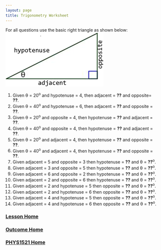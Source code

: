```yaml
---
layout: page
title: Trigonometry Worksheet
---
```


For all questions use the basic right triangle as shown below:<br>
![right-triangle](files/right-triangle.png)

1. Given θ = 20<sup>o</sup> and hypotenuse = 4, then adjacent = **??** and opposite= **??**.
2.	Given θ = 40<sup>o</sup> and hypotenuse = 6, then adjacent = **??** and opposite = **??**.
3.	Given θ = 20<sup>o</sup> and opposite = 4, then hypotenuse = **??** and adjacent = **??**.
4.	Given θ = 40<sup>o</sup> and opposite = 4, then hypotenuse = **??** and adjacent = **??**.
5.	Given θ = 20<sup>o</sup> and adjacent = 4, then hypotenuse = **??** and opposite = **??**.
6.	Given θ = 40<sup>o</sup> and adjacent = 4, then hypotenuse = **??** and opposite = **??**.
7.	Given adjacent = 5 and opposite = 3 then hypotenuse = **??** and θ = **??**<sup>o</sup>.
8.	Given adjacent = 3 and opposite = 5 then hypotenuse = **??** and θ = **??**<sup>o</sup>.
9.	Given adjacent = 6 and opposite = 2 then hypotenuse = **??** and θ = **??**<sup>o</sup>.
10.	Given adjacent = 2 and opposite = 6 then hypotenuse = **??** and θ = **??**<sup>o</sup>.
11.	Given adjacent = 2 and hypotenuse = 5 then opposite = **??** and θ = **??**<sup>o</sup>.
12.	Given adjacent = 2 and hypotenuse = 6 then opposite = **??** and θ = **??**<sup>o</sup>.
13.	Given adjacent = 4 and hypotenuse = 5 then opposite = **??** and θ = **??**<sup>o</sup>.
14.	Given adjacent = 4 and hypotenuse = 6 then opposite = **??** and θ = **??**<sup>o</sup>.

### [Lesson Home](trigonometry.md)
### [Outcome Home](outcome1.md)
### [PHYS1521 Home](../)
